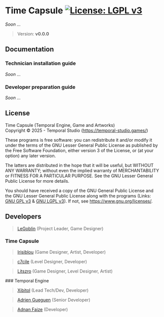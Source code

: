 # Time Capsule [![License: LGPL v3](https://img.shields.io/badge/License-LGPL_v3-orange.svg)](COPYING.LESSER)
_Soon ..._

> Version: **v0.0.0**

## Documentation
### Technician installation guide
_Soon ..._

### Developer preparation guide
_Soon ..._

## License
Time Capsule (Temporal Engine, Game and Artworks)  
Copyright &copy; 2025 - Temporal Studio (https://temporal-studio.games/)

These programs is free software: you can redistribute it and/or modify it under
the terms of the GNU Lesser General Public License as published by the Free
Software Foundation, either version 3 of the License, or (at your option) any
later version.

The latters are distributed in the hope that it will be useful, but WITHOUT ANY
WARRANTY; without even the implied warranty of MERCHANTABILITY or FITNESS FOR A
PARTICULAR PURPOSE. See the GNU Lesser General Public License for more details.

You should have received a copy of the GNU General Public License and the GNU
Lesser General Public License along with the programs (Links:
[GNU GPL v3](COPYING) & [GNU LGPL v3](COPYING.LESSER)). If not, see
https://www.gnu.org/licenses/.

## Developers
> [LeGoblin](https://github.com/Kefthe) (Project Leader, Game Designer)

### Time Capsule
> [Irisiblou](https://github.com/Irisiblou) (Game Designer, Artist, Developer)

> [c7cile](https://github.com/c7cile) (Level Designer, Developer)

> [Litszro](https://github.com/Litszro) (Game Designer, Level Designer, Artist)

### Temporal Engine
> [Xibitol](https://github.com/Xibitol) (Lead Tech/Dev, Developer)

> [Adrien Gueguen](https://github.com/agueguen-LR) (Senior Developer)

> [Adnan Faize](https://github.com/adnan-faize) (Developer)
